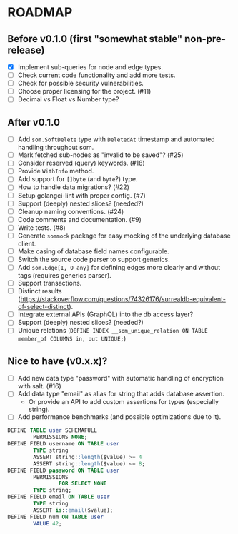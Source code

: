 # ROADMAP

## Before v0.1.0 (first "somewhat stable" non-pre-release)

- [x] Implement sub-queries for node and edge types.
- [ ] Check current code functionality and add more tests.
- [ ] Check for possible security vulnerabilities.
- [ ] Choose proper licensing for the project. (#11)
- [ ] Decimal vs Float vs Number type?

## After v0.1.0

- [ ] Add `som.SoftDelete` type with `DeletedAt` timestamp and automated handling throughout som.
- [ ] Mark fetched sub-nodes as "invalid to be saved"? (#25)
- [ ] Consider reserved (query) keywords. (#18)
- [ ] Provide `WithInfo` method.
- [ ] Add support for `[]byte` (and `byte`?) type.
- [ ] How to handle data migrations? (#22)
- [ ] Setup golangci-lint with proper config. (#7)
- [ ] Support (deeply) nested slices? (needed?)
- [ ] Cleanup naming conventions. (#24)
- [ ] Code comments and documentation. (#9)
- [ ] Write tests. (#8)
- [ ] Generate `sommock` package for easy mocking of the underlying database client.
- [ ] Make casing of database field names configurable.
- [ ] Switch the source code parser to support generics.
- [ ] Add `som.Edge[I, O any]` for defining edges more clearly and without tags (requires generics parser).
- [ ] Support transactions.
- [ ] Distinct results (https://stackoverflow.com/questions/74326176/surrealdb-equivalent-of-select-distinct).
- [ ] Integrate external APIs (GraphQL) into the db access layer?
- [ ] Support (deeply) nested slices? (needed?)
- [ ] Unique relations (`DEFINE INDEX __som_unique_relation ON TABLE member_of COLUMNS in, out UNIQUE;`)

## Nice to have (v0.x.x)?

- [ ] Add new data type "password" with automatic handling of encryption with salt. (#16)
- [ ] Add data type "email" as alias for string that adds database assertion.
    - Or provide an API to add custom assertions for types (especially string).
- [ ] Add performance benchmarks (and possible optimizations due to it).

```sql
DEFINE TABLE user SCHEMAFULL 
        PERMISSIONS NONE;
DEFINE FIELD username ON TABLE user
        TYPE string
        ASSERT string::length($value) >= 4
        ASSERT string::length($value) <= 8;
DEFINE FIELD password ON TABLE user
        PERMISSIONS
                FOR SELECT NONE
        TYPE string;
DEFINE FIELD email ON TABLE user
        TYPE string
        ASSERT is::email($value);
DEFINE FIELD num ON TABLE user
        VALUE 42;
```
